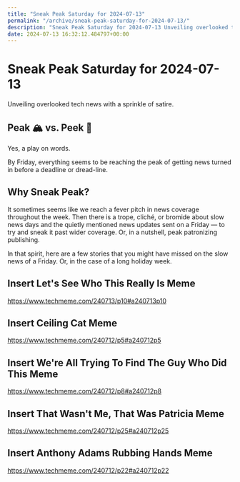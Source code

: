```yaml
---
title: "Sneak Peak Saturday for 2024-07-13"
permalink: "/archive/sneak-peak-saturday-for-2024-07-13/"
description: "Sneak Peak Saturday for 2024-07-13 Unveiling overlooked tech news with a sprinkle of satire. Peak 🏔️ vs. Peek 👀 Yes, a play on words. By Friday, everything..."
date: 2024-07-13 16:32:12.484797+00:00
---
```


<!-- buttondown-editor-mode: plaintext --><h1 style="text-align: start">Sneak Peak Saturday for 2024-07-13</h1><p style="text-align: start">Unveiling overlooked tech news with a sprinkle of satire.</p><h2 style="text-align: start">Peak 🏔️ vs. Peek 👀</h2><p style="text-align: start">Yes, a play on words.</p><p style="text-align: start">By Friday, everything seems to be reaching the peak of getting news turned in before a deadline or dread-line.</p><h2 style="text-align: start">Why Sneak Peak?</h2><p style="text-align: start">It sometimes seems like we reach a fever pitch in news coverage throughout the week. Then there is a trope, cliché, or bromide about slow news days and the quietly mentioned news updates sent on a Friday — to try and sneak it past wider coverage. Or, in a nutshell, peak patronizing publishing.</p><p style="text-align: start">In that spirit, here are a few stories that you might have missed on the slow news of a Friday. Or, in the case of a long holiday week.</p><h2>Insert Let's See Who This Really Is Meme</h2><p><a target="_blank" rel="noopener noreferrer nofollow" href="https://www.techmeme.com/240713/p10#a240713p10">https://www.techmeme.com/240713/p10#a240713p10</a></p><h2>Insert Ceiling Cat Meme</h2><p><a target="_blank" rel="noopener noreferrer nofollow" href="https://www.techmeme.com/240712/p5#a240712p5">https://www.techmeme.com/240712/p5#a240712p5</a></p><h2>Insert We're All Trying To Find The Guy Who Did This Meme</h2><p><a target="_blank" rel="noopener noreferrer nofollow" href="https://www.techmeme.com/240712/p8#a240712p8">https://www.techmeme.com/240712/p8#a240712p8</a></p><h2>Insert That Wasn't Me, That Was Patricia Meme</h2><p><a target="_blank" rel="noopener noreferrer nofollow" href="https://www.techmeme.com/240712/p25#a240712p25">https://www.techmeme.com/240712/p25#a240712p25</a></p><h2>Insert Anthony Adams Rubbing Hands Meme</h2><p><a target="_blank" rel="noopener noreferrer nofollow" href="https://www.techmeme.com/240712/p22#a240712p22">https://www.techmeme.com/240712/p22#a240712p22</a></p><p></p><p></p><ol class="footnotes"></ol>